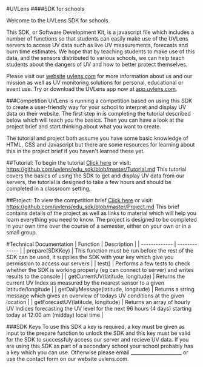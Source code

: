 #UVLens
####SDK for schools

Welcome to the UVLens SDK for schools. 

This SDK, or Software Development Kit, is a javascript file which includes a number of functions so that students can easily make use of the UVLens servers to
access UV data such as live UV measurements, forecasts and burn time estimates. We hope that by teaching students to make use of this data, and the sensors distributed to various schools,
we can help teach students about the dangers of UV and how to better protect themselves.

Please visit our [website](http://www.uvlens.com) [uvlens.com](http://www.uvlens.com) for more information about us and our mission as well as UV monitoring solutions for personal, educational or event use.
Try or download the UVLens app now at [app.uvlens.com](http://app.uvlens.com).

###Competition
UVLens is running a competition based on using this SDK to create a user-friendly way for your school to interpret and display UV data on their website.
The first step in is completing the tutorial described below which will teach you the basics.
Then you can have a look at the project brief and start thinking about what you want to create.

The tutorial and project both assume you have some basic knowledge of HTML, CSS and Javascript but there are some resources for learning about this in the project brief if you haven't learned these yet. 

##Tutorial:
To begin the tutorial [Click here](https://github.com/uvlens/edu_sdk/blob/master/Tutorial.md) or visit: https://github.com/uvlens/edu_sdk/blob/master/Tutorial.md
This tutorial covers the basics of using the SDK to get and display UV data from our servers, the tutorial is designed to take a few hours and should be completed in a classroom setting,

##Project:
To view the competition brief [Click here](https://github.com/uvlens/edu_sdk/blob/master/Project.md) or visit: https://github.com/uvlens/edu_sdk/blob/master/Project.md
This brief contains details of the project as well as links to material which will help you learn everything you need to know. 
The project is designed to be completed in your own time over the course of a semester, either on your own or in a small group.

#Technical Documentation
| Function  | Description |
| ------------- | ------------- |
| prepare(SDKKey) | This function must be run before the rest of the SDK can be used, it supplies the SDK with your key which give you permission to access our servers |
| test()  | Performs a few tests to check whether the SDK is working properly (eg can connect to server) and writes results to the console  |
| getCurrentUV(latitude, longitude)  | Returns the current UV Index as measured by the nearest sensor to a given latitude/longitude  |
| getDailyMessage(latitude, longitude) | Returns a string message which gives an overview of todays UV conditions at the given location |
| getForecastUV(latitude, longitude) | Returns an array of hourly UV Indices forecasting the UV level for the next 96 hours (4 days) starting today at 12:00 am (midday) local time |

###SDK Keys
To use this SDK a key is required, a key must be given as input to the prepare function to unlock the SDK and
this key must be valid for the SDK to successfuly access our server and recieve UV data.
If you are using this SDK as part of a secondary school your school probably has a key which you can use.
Otherwise please email _____________________ or use the contact form on our website uvlens.com.